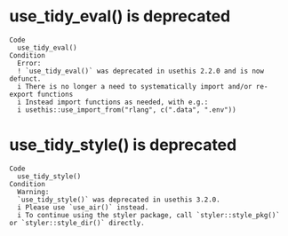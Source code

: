 # use_tidy_eval() is deprecated

    Code
      use_tidy_eval()
    Condition
      Error:
      ! `use_tidy_eval()` was deprecated in usethis 2.2.0 and is now defunct.
      i There is no longer a need to systematically import and/or re-export functions
      i Instead import functions as needed, with e.g.:
      i usethis::use_import_from("rlang", c(".data", ".env"))

# use_tidy_style() is deprecated

    Code
      use_tidy_style()
    Condition
      Warning:
      `use_tidy_style()` was deprecated in usethis 3.2.0.
      i Please use `use_air()` instead.
      i To continue using the styler package, call `styler::style_pkg()` or `styler::style_dir()` directly.


